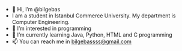 - 👋 Hi, I’m @bilgebas
- I am a student in Istanbul Commerce University. My department is Computer Engineering. 
- 👀 I’m interested in programming
- 🌱 I’m currently learning Java, Python, HTML and C programming
- 📫 You can reach me in bilgebassss@gmail.com

<!---
bilgebas/bilgebas is a ✨ special ✨ repository because its `README.md` (this file) appears on your GitHub profile.
You can click the Preview link to take a look at your changes.
--->
